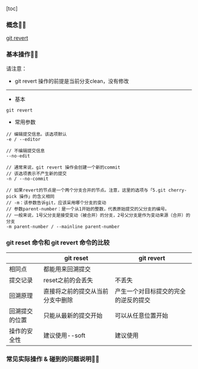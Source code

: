 [toc]

### 概念👨‍🦲
[git revert](https://git-scm.com/docs/git-revert)

### 基本操作👨‍🦲
请注意：
- git revert 操作的前提是当前分支clean，没有修改

***

- 基本
```
git revert
```

- 常用参数
```
// 编辑提交信息。该选项默认
-e / --editor

// 不编辑提交信息
--no-edit

// 通常来说，git revert 操作会创建一个新的commit
// 该选项表示不产生新的提交
-n / --no-commit

// 如果revert的节点是一个两个分支合并的节点。注意，这里的选项与「5.git cherry-pick 操作」的含义相同
// -m：该参数告诉git，应该采用哪个分支的变动
// 参数parent-number：是一个从1开始的整数，代表原始提交的父分支的编号。
// 一般来说，1号父分支是接受变动（被合并）的分支，2号父分支是作为变动来源（合并）的分支
-m parent-number / --mainline parent-number
```

### git reset 命令和 git revert 命令的比较
||git reset|git revert|
|---|---|---|
|相同点|都能用来回溯提交|
|提交记录|reset之前的会丢失|不丢失|
|回溯原理|直接将之前的提交从当前分支中删除|产生一个对目标提交的完全的逆反的提交|
|回溯提交的位置|只能从最新的提交开始|可以从任意位置开始|
|操作的安全性|建议使用--soft|建议使用|

### 常见实际操作 & 碰到的问题说明👨‍🦲